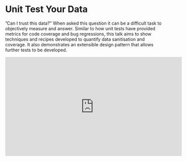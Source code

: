 # Unit Test Your Data

”Can I trust this data?” When asked this question it can be a difficult task to objectively measure and answer. Similar to how unit tests have provided metrics for code coverage and bug regressions, this talk aims to show techniques and recipes developed to quantify data sanitisation and coverage. It also demonstrates an extensible design pattern that allows further tests to be developed.

<iframe width="560" height="315" src="https://www.youtube.com/embed/dLO3kde0cHI" frameborder="0" allowfullscreen></iframe>
